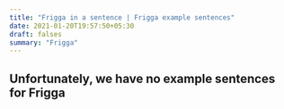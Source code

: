 ```yaml
---
title: "Frigga in a sentence | Frigga example sentences"
date: 2021-01-20T19:57:50+05:30
draft: falses
summary: "Frigga"
---
```

## Unfortunately, we have no example sentences for Frigga                 
